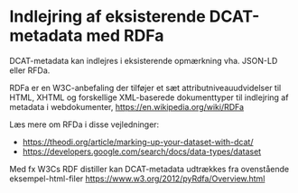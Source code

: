 # Indlejring af eksisterende DCAT-metadata med RDFa

DCAT-metadata kan indlejres i eksisterende opmærkning vha. JSON-LD eller RFDa. 

RDFa er en W3C-anbefaling der tilføjer et sæt attributniveauudvidelser til HTML, XHTML og forskellige XML-baserede dokumenttyper til indlejring af metadata i webdokumenter, https://en.wikipedia.org/wiki/RDFa

Læs mere om RFDa i disse vejledninger: 

- https://theodi.org/article/marking-up-your-dataset-with-dcat/
- https://developers.google.com/search/docs/data-types/dataset

Med fx W3Cs RDF distiller kan  DCAT-metadata udtrækkes fra ovenstående eksempel-html-filer
https://www.w3.org/2012/pyRdfa/Overview.html
